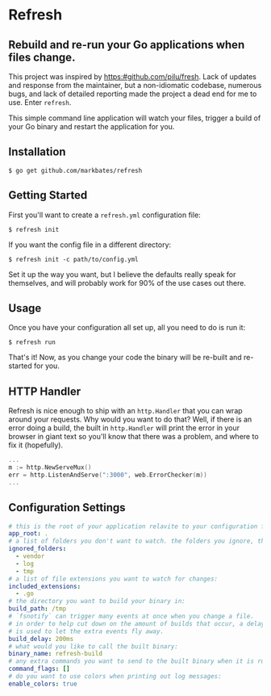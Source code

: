 # Refresh

## Rebuild and re-run your Go applications when files change.

This project was inspired by [https:#github.com/pilu/fresh](https:#github.com/pilu/fresh). Lack of updates and response from the maintainer, but a non-idiomatic codebase, numerous bugs, and lack of detailed reporting made the project a dead end for me to use. Enter `refresh`.

This simple command line application will watch your files, trigger a build of your Go binary and restart the application for you.

## Installation

```
$ go get github.com/markbates/refresh
```

## Getting Started

First you'll want to create a `refresh.yml` configuration file:

```
$ refresh init
```

If you want the config file in a different directory:

```
$ refresh init -c path/to/config.yml
```

Set it up the way you want, but I believe the defaults really speak for themselves, and will probably work for 90% of the use cases out there.

## Usage

Once you have your configuration all set up, all you need to do is run it:

```
$ refresh run
```

That's it! Now, as you change your code the binary will be re-built and re-started for you.

## HTTP Handler

Refresh is nice enough to ship with an `http.Handler` that you can wrap around your requests. Why would you want to do that?
Well, if there is an error doing a build, the built in `http.Handler` will print the error in your browser in giant text so you'll know that
there was a problem, and where to fix it (hopefully).

```go
...
m := http.NewServeMux()
err = http.ListenAndServe(":3000", web.ErrorChecker(m))
...
```

## Configuration Settings

```yml
# this is the root of your application relavite to your configuration file:
app_root: .
# a list of folders you don't want to watch. the folders you ignore, the faster things will be:
ignored_folders:
  - vendor
  - log
  - tmp
# a list of file extensions you want to watch for changes:
included_extensions:
  - .go
# the directory you want to build your binary in:
build_path: /tmp
# `fsnotify` can trigger many events at once when you change a file.
# in order to help cut down on the amount of builds that occur, a delay
# is used to let the extra events fly away.
build_delay: 200ms
# what would you like to call the built binary:
binary_name: refresh-build
# any extra commands you want to send to the built binary when it is run:
command_flags: []
# do you want to use colors when printing out log messages:
enable_colors: true
```
